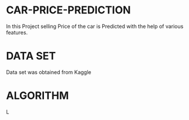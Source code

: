 # CAR-PRICE-PREDICTION
In this  Project selling Price of the car is Predicted with the help of various features.
# DATA SET
Data set was obtained from Kaggle
#  ALGORITHM
L
